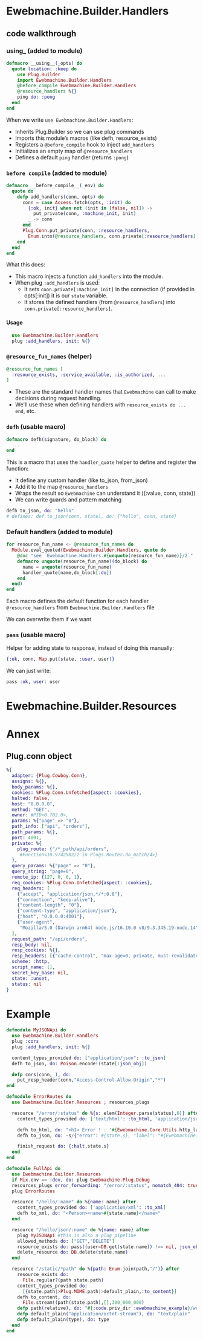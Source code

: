 # Ewebmachine.Builder.Handlers

## code walkthrough

### **using\_** (added to module)

```elixir
defmacro __using__(_opts) do
  quote location: :keep do
    use Plug.Builder
    import Ewebmachine.Builder.Handlers
    @before_compile Ewebmachine.Builder.Handlers
    @resource_handlers %{}
    ping do: :pong
  end
end
```

When we write `use Ewebmachine.Builder.Handlers`:

- Inherits Plug.Builder so we can use plug commands
- Imports this module’s macros (like defh, resource_exists)
- Registers a `@before_compile` hook to inject `add_handlers`
- Initializes an empty map of `@resource_handlers`
- Defines a default `ping` handler (returns `:pong`)

### `before compile` (added to module)

```elixir
defmacro __before_compile__(_env) do
  quote do
    defp add_handlers(conn, opts) do
      conn = case Access.fetch(opts, :init) do
        {:ok, init} when not (init in [false, nil]) ->
          put_private(conn, :machine_init, init)
        _ -> conn
      end
      Plug.Conn.put_private(conn, :resource_handlers,
        Enum.into(@resource_handlers, conn.private[:resource_handlers] || %{}))
    end
  end
end
```

What this does:

- This macro injects a function `add_handlers` into the module.
- When plug `:add_handlers` is used:
  - It sets `coon.private[:machine_init]` in the connection (if provided in opts[:init]) it is our `state` variable.
  - It stores the defined handlers (from `@resource_handlers`) into `conn.private[:resource_handlers]`.

#### Usage

```elixir
  use Ewebmachine.Builder.Handlers
  plug :add_handlers, init: %{}
```

### `@resource_fun_names` (helper)

```elixir
@resource_fun_names [
  :resource_exists, :service_available, :is_authorized, ...
]
```

- These are the standard handler names that `Ewebmachine` can call to make decisions during request handling.
- We'll use these when defining handlers with `resource_exists do ... end`, etc.

### `defh` (usable macro)

```elixir
defmacro defh(signature, do_block) do
  ...
end
```

This is a macro that uses the `handler_quote` helper to define and register the function:

- It define any custom handler (like to_json, from_json)
- Add it to the map `@resource_handlers`
- Wraps the result so `Ewebmachine` can understand it ({:value, conn, state})
- We can write guards and pattern matching

```elixir
defh to_json, do: "hello"
# defines: def to_json(conn, state), do: {"hello", conn, state}
```

### Default handlers (added to module)

```elixir
for resource_fun_name <- @resource_fun_names do
  Module.eval_quoted(Ewebmachine.Builder.Handlers, quote do
    @doc "see `Ewebmachine.Handlers.#{unquote(resource_fun_name)}/2`"
    defmacro unquote(resource_fun_name)(do_block) do
      name = unquote(resource_fun_name)
      handler_quote(name,do_block[:do])
    end
  end)
end
```

Each macro defines the default function for each handler `@resource_handlers` from `Ewebmachine.Builder.Handlers` file

We can overwrite them if we want

### `pass` (usable macro)

Helper for adding state to response, instead of doing this manually:

```elixir
{:ok, conn, Map.put(state, :user, user)}
```

We can just write:

```elixir
pass :ok, user: user
```

# Ewebmachine.Builder.Resources

# Annex

## Plug.conn object

```elixir
%{
  adapter: {Plug.Cowboy.Conn},
  assigns: %{},
  body_params: %{},
  cookies: %Plug.Conn.Unfetched{aspect: :cookies},
  halted: false,
  host: "0.0.0.0",
  method: "GET",
  owner: #PID<0.702.0>,
  params: %{"page" => "0"},
  path_info: ["api", "orders"],
  path_params: %{},
  port: 4001,
  private: %{
    plug_route: {"/*_path/api/orders",
     #Function<10.9742982/2 in Plugs.Router.do_match/4>}
  },
  query_params: %{"page" => "0"},
  query_string: "page=0",
  remote_ip: {127, 0, 0, 1},
  req_cookies: %Plug.Conn.Unfetched{aspect: :cookies},
  req_headers: [
    {"accept", "application/json,*/*;0.8"},
    {"connection", "keep-alive"},
    {"content-length", "0"},
    {"content-type", "application/json"},
    {"host", "0.0.0.0:4001"},
    {"user-agent",
     "Mozilla/5.0 (Darwin arm64) node.js/16.10.0 v8/9.3.345.19-node.14"}
  ],
  request_path: "/api/orders",
  resp_body: nil,
  resp_cookies: %{},
  resp_headers: [{"cache-control", "max-age=0, private, must-revalidate"}],
  scheme: :http,
  script_name: [],
  secret_key_base: nil,
  state: :unset,
  status: nil
}
```

# Example

```elixir
defmodule MyJSONApi do
  use Ewebmachine.Builder.Handlers
  plug :cors
  plug :add_handlers, init: %{}

  content_types_provided do: ["application/json": :to_json]
  defh to_json, do: Poison.encode!(state[:json_obj])

  defp cors(conn,_), do:
    put_resp_header(conn,"Access-Control-Allow-Origin","*")
end

defmodule ErrorRoutes do
  use Ewebmachine.Builder.Resources ; resources_plugs

  resource "/error/:status" do %{s: elem(Integer.parse(status),0)} after
    content_types_provided do: ['text/html': :to_html, 'application/json': :to_json]

    defh to_html, do: "<h1> Error ! : '#{Ewebmachine.Core.Utils.http_label(state.s)}'</h1>"
    defh to_json, do: ~s/{"error": #{state.s}, "label": "#{Ewebmachine.Core.Utils.http_label(state.s)}"}/

    finish_request do: {:halt,state.s}
  end
end

defmodule FullApi do
  use Ewebmachine.Builder.Resources
  if Mix.env == :dev, do: plug Ewebmachine.Plug.Debug
  resources_plugs error_forwarding: "/error/:status", nomatch_404: true
  plug ErrorRoutes

  resource "/hello/:name" do %{name: name} after
    content_types_provided do: ['application/xml': :to_xml]
    defh to_xml, do: "<Person><name>#{state.name}</name>"
  end

  resource "/hello/json/:name" do %{name: name} after
    plug MyJSONApi #this is also a plug pipeline
    allowed_methods do: ["GET","DELETE"]
    resource_exists do: pass((user=DB.get(state.name)) !== nil, json_obj: user)
    delete_resource do: DB.delete(state.name)
  end

  resource "/static/*path" do %{path: Enum.join(path,"/")} after
    resource_exists do:
      File.regular?(path state.path)
    content_types_provided do:
      [{state.path|>Plug.MIME.path|>default_plain,:to_content}]
    defh to_content, do:
      File.stream!(path(state.path),[],300_000_000)
    defp path(relative), do: "#{:code.priv_dir :ewebmachine_example}/web/#{relative}"
    defp default_plain("application/octet-stream"), do: "text/plain"
    defp default_plain(type), do: type
  end
end
```
